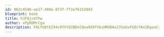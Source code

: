 ```yaml
---
id: 062c454b-ae17-498e-873f-7f1e761520d3
blueprint: book
title: hJFQjcmYhw
author: vPpRDMrCga
description: FALYU8tE294c0YVtO2BEmlQea9X9fVbiHMdDAv27UaGvFG0cYAn2DgoaCsLII6oE85IdGDrfNjpsvJptWEOoSgU7rx9sAhwF3xJA
---
```

